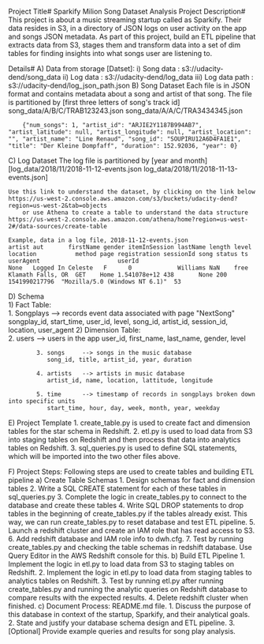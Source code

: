 
Project Title# Sparkify Milion Song Dataset Analysis
Project Description#
    This project is about a music streaming startup called as Sparkify. Their data resides in S3, in a directory of JSON logs on user activity on the app and songs JSON metadata.
    As part of this project, build an ETL pipeline that extracts data from S3, stages them and transform data into a set of dim tables for finding insights into what songs user are listening to.


Details#
A) Data from storage [Datset]:
    i)   Song data     :  s3://udacity-dend/song_data
    ii)  Log data      :  s3://udacity-dend/log_data
    iii) Log data path :  s3://udacity-dend/log_json_path.json
B) Song Dataset
    Each file is in JSON format and contains metadata about a song and artist of that song.
    The file is partitioned by [first three letters of song's track id]
        song_data/A/B/C/TRAB123243.json
        song_data/A/A/C/TRA3434345.json
        
        {"num_songs": 1, "artist_id": "ARJIE2Y1187B994AB7", "artist_latitude": null, "artist_longitude": null, "artist_location": "", "artist_name": "Line Renaud", "song_id": "SOUPIRU12A6D4FA1E1", "title": "Der Kleine Dompfaff", "duration": 152.92036, "year": 0}
C) Log Dataset
    The log file is partitioned by [year and month]
    [log_data/2018/11/2018-11-12-events.json
    log_data/2018/11/2018-11-13-events.json]
    
    Use this link to understand the dataset, by clicking on the link below
    https://us-west-2.console.aws.amazon.com/s3/buckets/udacity-dend?region=us-west-2&tab=objects
        or use Athena to create a table to understand the data structure https://us-west-2.console.aws.amazon.com/athena/home?region=us-west-2#/data-sources/create-table
    
    Example, data in a log file, 2018-11-12-events.json
    artist aut       firstName gender itemInSession lastName length level location           method page registration sessionId song status ts             userAgent                      userId
    None   Logged In Celeste   F      0             Williams NaN    free  Klamath Falls, OR  GET    Home 1.541078e+12 438       None 200    1541990217796  "Mozilla/5.0 (Windows NT 6.1)"  53
D) Schema    
    1) Fact Table:        
            1. Songplays --> records event data associated with page "NextSong"
               songplay_id, start_time, user_id, level, song_id, artist_id, session_id, location, user_agent
    2) Dimension Table:   
            2. users     --> users in the app
               user_id, first_name, last_name, gender, level
            
            3. songs     --> songs in the music database
               song_id, title, artist_id, year, duration
            
            4. artists   --> artists in music database
               artist_id, name, location, lattitude, longitude
            
            5. time      --> timestamp of records in songplays broken down into specific units
               start_time, hour, day, week, month, year, weekday

E) Project Template
    1. create_table.py is used to create fact and dimension tables for the star schema in Redshift.
    2. etl.py is used to load data from S3 into staging tables on Redshift and then process that data into analytics tables on Redshift.
    3. sql_queries.py is used to define SQL statements, which will be imported into the two other files above.
    

F) Project Steps: Following steps are used to create tables and building ETL pipeline
    a) Create Table Schemas
        1. Design schemas for fact and dimension tables
        2. Write a SQL CREATE statement for each of these tables in sql_queries.py
        3. Complete the logic in create_tables.py to connect to the database and create these tables
        4. Write SQL DROP statements to drop tables in the beginning of create_tables.py if the tables already exist. 
           This way, we can run create_tables.py to reset database and test ETL pipeline.
        5. Launch a redshift cluster and create an IAM role that has read access to S3.
        6. Add redshift database and IAM role info to dwh.cfg.
        7. Test by running create_tables.py and checking the table schemas in redshift database. Use Query Editor in the AWS Redshift console for this.
    b) Build ETL Pipeline
        1. Implement the logic in etl.py to load data from S3 to staging tables on Redshift.
        2. Implement the logic in etl.py to load data from staging tables to analytics tables on Redshift.
        3. Test by running etl.py after running create_tables.py and running the analytic queries on Redshift database to compare results with the expected results.
        4. Delete redshift cluster when finished.
    c) Document Process: README.md file.
        1. Discuss the purpose of this database in context of the startup, Sparkify, and their analytical goals.
        2. State and justify your database schema design and ETL pipeline.
        3. [Optional] Provide example queries and results for song play analysis.
        